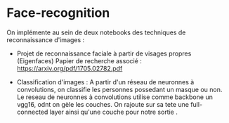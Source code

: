 # Face-recognition

On implémente au sein de deux notebooks des techniques de reconnaissance d'images : 

* Projet de reconnaissance faciale à partir de visages propres (Eigenfaces)
Papier de recherche associé  : https://arxiv.org/pdf/1705.02782.pdf

* Classification d'images : A partir d'un réseau de neuronnes à convolutions, on classifie les personnes possedant un masque ou non.
 Le reseau de neuronnes à convolutions utilise comme backbone un vgg16, odnt on gèle les couches. On rajoute sur sa tete une full-connected layer
 ainsi qu'une couche pour notre sortie . 
 
